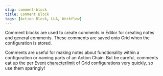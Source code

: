 ```yaml
---
slug: comment-block
title: Comment Block
tags: [Action Block, LUA, Workflow]
---
```


Comment blocks are used to create comments in Editor for creating notes and general comments. These comments are saved onto Grid when the configuration is stored.

Comments are useful for making notes about functionality within a configuration or naming parts of an Action Chain. But be careful, comments eat up the per Event [characterlimit](../../char-limit) of Grid configurations very quickly, so use them sparingly!